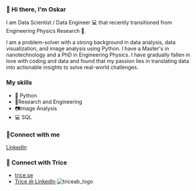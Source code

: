 ### 👋 Hi there, I'm Oskar

I am Data Scientist / Data Engineer :computer: that recently transitioned from Engineering Physics Research :microscope:.

I am a problem-solver with a strong background in data analysis, data visualization, and image analysis using Python. I have a Master's in nanotechnology and a PhD in Engineering Physics. I have gradually fallen in love with coding and data and found that my passion lies in translating data into actionable insights to solve real-world challenges.

### My skills
* :snake: Python
* :microscope:Research and Engineering
* :camera:Image Analysis
* :computer: SQL

### :raised_hands:Connect with me
[LinkedIn](https://www.linkedin.com/in/oskar-strom-phd/)

### 🔭 Connect with Trice
* [trice.se](https://www.trice.se)
* [Trice @ LinkedIn](https://www.linkedin.com/company/triceab/)
![triceab_logo](https://github.com/oskarestrom/oskarestrom/assets/32895717/546912dc-1e9e-4a7c-9750-9b3021f3fe52)
<!--
**oskarestrom/oskarestrom** is a ✨ _special_ ✨ repository because its `README.md` (this file) appears on your GitHub profile.

Here are some ideas to get you started:

- 🔭 I’m currently working on ...
- 🌱 I’m currently learning ...
- 👯 I’m looking to collaborate on ...
- 🤔 I’m looking for help with ...
- 💬 Ask me about ...
- 📫 How to reach me: ...
- 😄 Pronouns: ...
- ⚡ Fun fact: ...
-->
